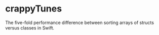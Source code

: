 # crappyTunes

The five-fold performance difference between sorting arrays of structs versus classes in Swift.
